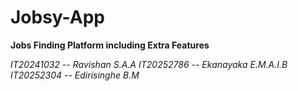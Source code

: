 # Jobsy-App
**Jobs Finding Platform including Extra Features**


*IT20241032 -- Ravishan S.A.A*
*IT20252786 -- Ekanayaka E.M.A.I.B*
*IT20252304 -- Edirisinghe B.M*
